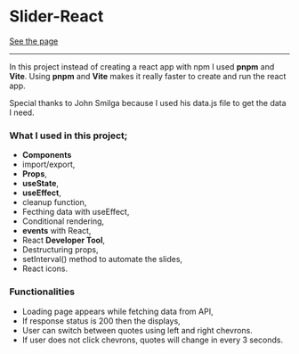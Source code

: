 # Slider-React
[See the page](https://emreozturanli.github.io/Slider-React/)

<hr>

In this project instead of creating a react app with npm I used <b>pnpm</b> and <b>Vite</b>. Using <b>pnpm</b> and <b>Vite</b> makes it really faster to create and run the react app.

Special thanks to John Smilga because I used his data.js file to get the data I need.

### What I used in this project;
  - <b>Components</b>
  - import/export,
  - <b>Props</b>,
  - <b>useState</b>,
  - <b>useEffect</b>,
  - cleanup function,
  - Fecthing data with useEffect,
  - Conditional rendering,
  - <b>events</b> with React,
  - React <b>Developer Tool</b>,
  - Destructuring props,
  - setInterval() method to automate the slides,
  - React icons.

### Functionalities
  * Loading page appears while fetching data from API,
  * If response status is 200 then the displays,
  * User can switch between quotes using left and right chevrons.
  * If user does not click chevrons, quotes will change in every 3 seconds.
 
